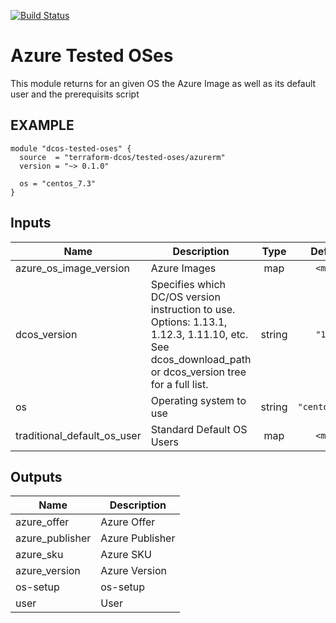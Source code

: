[![Build Status](https://jenkins-terraform.mesosphere.com/service/dcos-terraform-jenkins/job/dcos-terraform/job/terraform-azurerm-tested-oses/job/master/badge/icon)](https://jenkins-terraform.mesosphere.com/service/dcos-terraform-jenkins/job/dcos-terraform/job/terraform-azurerm-tested-oses/job/master/)

# Azure Tested OSes
This module returns for an given OS the Azure Image as well as its default user and the prerequisits script

## EXAMPLE

```hcl
module "dcos-tested-oses" {
  source  = "terraform-dcos/tested-oses/azurerm"
  version = "~> 0.1.0"

  os = "centos_7.3"
}
```

## Inputs

| Name | Description | Type | Default | Required |
|------|-------------|:----:|:-----:|:-----:|
| azure\_os\_image\_version | Azure Images | map | `<map>` | no |
| dcos\_version | Specifies which DC/OS version instruction to use. Options: 1.13.1, 1.12.3, 1.11.10, etc. See dcos_download_path or dcos_version tree for a full list. | string | `"1.7"` | no |
| os | Operating system to use | string | `"centos_7.3"` | no |
| traditional\_default\_os\_user | Standard Default OS Users | map | `<map>` | no |

## Outputs

| Name | Description |
|------|-------------|
| azure\_offer | Azure Offer |
| azure\_publisher | Azure Publisher |
| azure\_sku | Azure SKU |
| azure\_version | Azure Version |
| os-setup | os-setup |
| user | User |

